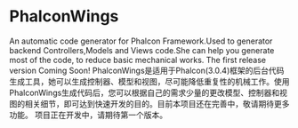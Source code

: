 # PhalconWings
  An automatic code generator for Phalcon Framework.Used to generator backend Controllers,Models and Views code.She can help you generate most of the code, to reduce basic mechanical works. 
  The first release version Coming Soon!
  PhalconWings是适用于Phalcon(3.0.4)框架的后台代码生成工具，她可以生成控制器、模型和视图，尽可能降低重复性的机械工作。使用PhalconWings生成代码后，您可以根据自己的需求少量的更改模型、控制器和视图的相关细节，即可达到快速开发的目的。目前本项目还在完善中，敬请期待更多功能。
  项目正在开发中，请期待第一个版本。